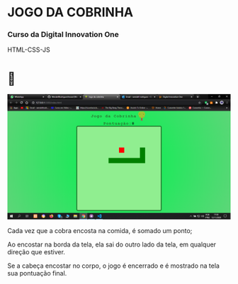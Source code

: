 <h1>JOGO DA COBRINHA</h1> 
<h3>Curso da Digital Innovation One</h3>

HTML-CSS-JS

# :snake:

![Alt Text](Captura_de_Tela.png)

Cada vez que a cobra encosta na comida, é somado um ponto;

Ao encostar na borda da tela, ela sai do outro lado da tela, em qualquer direção que estiver.

Se a cabeça encostar no corpo, o jogo é encerrado e é mostrado na tela sua pontuação final.